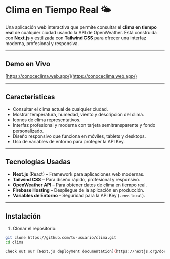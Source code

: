 # Clima en Tiempo Real 🌤️

Una aplicación web interactiva que permite consultar el **clima en tiempo real** de cualquier ciudad usando la API de OpenWeather. Está construida con **Next.js** y estilizada con **Tailwind CSS** para ofrecer una interfaz moderna, profesional y responsiva.

---

## Demo en Vivo

[https://conoceclima.web.app/](https://conoceclima.web.app/)

---

## Características

- Consultar el clima actual de cualquier ciudad.
- Mostrar temperatura, humedad, viento y descripción del clima.
- Iconos de clima representativos.
- Interfaz profesional y moderna con tarjeta semitransparente y fondo personalizado.
- Diseño responsivo que funciona en móviles, tablets y desktops.
- Uso de variables de entorno para proteger la API Key.

---

## Tecnologías Usadas

- **Next.js** (React) – Framework para aplicaciones web modernas.
- **Tailwind CSS** – Para diseño rápido, profesional y responsivo.
- **OpenWeather API** – Para obtener datos de clima en tiempo real.
- **Firebase Hosting** – Despliegue de la aplicación en producción.
- **Variables de Entorno** – Seguridad para la API Key (`.env.local`).

---

## Instalación

1. Clonar el repositorio:

```bash
git clone https://github.com/tu-usuario/clima.git
cd clima

Check out our [Next.js deployment documentation](https://nextjs.org/docs/app/building-your-application/deploying) for more details.
